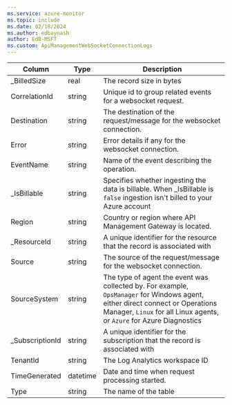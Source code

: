 ```yaml
---
ms.service: azure-monitor
ms.topic: include
ms.date: 02/18/2024
ms.author: edbaynash
author: EdB-MSFT
ms.custom: ApiManagementWebSocketConnectionLogs
---
```



| Column | Type | Description |
|---|---|---|
| _BilledSize | real | The record size in bytes |
| CorrelationId | string | Unique id to group related events for a websocket request. |
| Destination | string | The destination of the request/message for the websocket connection. |
| Error | string | Error details if any for the websocket connection. |
| EventName | string | Name of the event describing the operation. |
| _IsBillable | string | Specifies whether ingesting the data is billable. When _IsBillable is `false` ingestion isn't billed to your Azure account |
| Region | string | Country or region where API Management Gateway is located. |
| _ResourceId | string | A unique identifier for the resource that the record is associated with |
| Source | string | The source of the request/message for the websocket connection. |
| SourceSystem | string | The type of agent the event was collected by. For example, `OpsManager` for Windows agent, either direct connect or Operations Manager, `Linux` for all Linux agents, or `Azure` for Azure Diagnostics |
| _SubscriptionId | string | A unique identifier for the subscription that the record is associated with |
| TenantId | string | The Log Analytics workspace ID |
| TimeGenerated | datetime | Date and time when request processing started. |
| Type | string | The name of the table |
